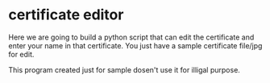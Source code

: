 # certificate editor
 Here we are going to build a python script that can edit the certificate and enter your name in that certificate.
 You just have a sample certificate file/jpg for edit.
 
 This program created just for sample dosen't use it for illigal purpose.

